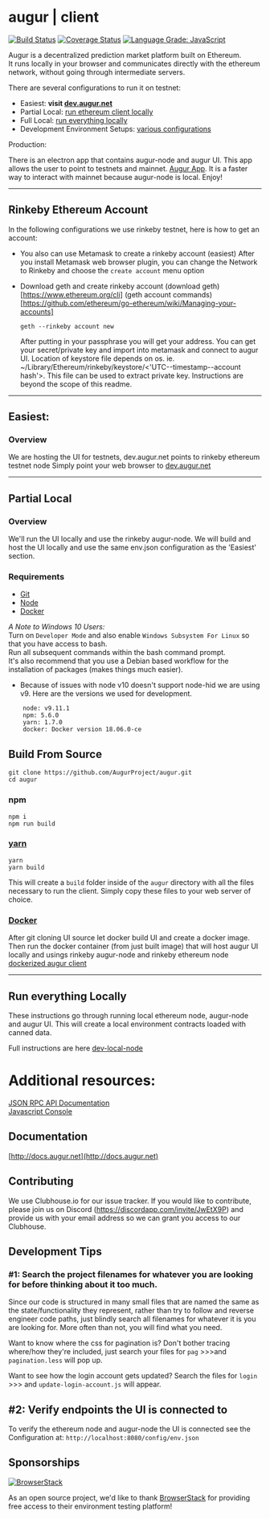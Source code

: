 # augur | client
[![Build Status](https://travis-ci.org/AugurProject/augur.svg?branch=master)](https://travis-ci.org/AugurProject/augur)
[![Coverage Status](https://coveralls.io/repos/github/AugurProject/augur/badge.svg?branch=master)](https://coveralls.io/github/AugurProject/augur?branch=master)
[![Language Grade: JavaScript](https://img.shields.io/lgtm/grade/javascript/g/AugurProject/augur-ui.svg?logo=lgtm&logoWidth=18)](https://lgtm.com/projects/g/AugurProject/augur-ui/context:javascript)

Augur is a decentralized prediction market platform built on Ethereum.  
It runs locally in your browser and communicates directly with the ethereum network, without going through intermediate servers.

There are several configurations to run it on testnet:

* Easiest: **visit [dev.augur.net](http://dev.augur.net)**  
* Partial Local: [run ethereum client locally](#partial-local-)
* Full Local: [run everything locally](#run-everything-locally-)
* Development Environment Setups: [various configurations](https://github.com/AugurProject/augur-ui/blob/master/docs/dev-local-node.md)

Production: 

There is an electron app that contains augur-node and augur UI. This app allows the user to point to testnets and mainnet. [Augur App](https://github.com/AugurProject/augur-app). It is a faster way to interact with mainnet because augur-node is local. Enjoy!
***

## Rinkeby Ethereum Account

In the following configurations we use rinkeby testnet, here is how to get an account:

* You also can use Metamask to create a rinkeby account (easiest)
  After you install Metamask web browser plugin, you can change the Network to Rinkeby and choose the `create account` menu option

* Download geth and create rinkeby account
  (download geth)[https://www.ethereum.org/cli]
  (geth account commands)[https://github.com/ethereum/go-ethereum/wiki/Managing-your-accounts]
  ```
  geth --rinkeby account new
  ```
  After putting in your passphrase you will get your address. You can get your secret/private key and import into metamask and connect to augur UI. Location of keystore file depends on os. ie. ~/Library/Ethereum/rinkeby/keystore/<'UTC--timestamp--account hash'>. This file can be used to extract private key. Instructions are beyond the scope of this readme.

***

## Easiest:

### Overview

We are hosting the UI for testnets, dev.augur.net points to rinkeby ethereum testnet node
Simply point your web browser to  [dev.augur.net](http://dev.augur.net)

***

## Partial Local <a name="eth_local"></a>

### Overview
We'll run the UI locally and use the rinkeby augur-node. We will build and host the UI locally and use the same env.json configuration as the 'Easiest' section.

### Requirements
* [Git](https://git-scm.com/)
* [Node](https://nodejs.org/)
* [Docker](https://www.docker.com/)

*A Note to Windows 10 Users:*  
Turn on `Developer Mode` and also enable `Windows Subsystem For Linux` so that you have access to bash.  
Run all subsequent commands within the bash command prompt.  
It's also recommend that you use a Debian based workflow for the installation of packages (makes things much easier).

* Because of issues with node v10 doesn't support node-hid we are using v9. Here are the versions we used for development.
```
    node: v9.11.1
    npm: 5.6.0
    yarn: 1.7.0
    docker: Docker version 18.06.0-ce
```    
## Build From Source

```
git clone https://github.com/AugurProject/augur.git
cd augur
```

### npm
```
npm i
npm run build
```

### [yarn](https://yarnpkg.com/)
```
yarn
yarn build
```

This will create a `build` folder inside of the `augur` directory with all the files necessary to run the client.
Simply copy these files to your web server of choice.


### [Docker](https://www.docker.com/)
After git cloning UI source let docker build UI and create a docker image. Then run the docker container (from just built image) that will host augur UI locally and usings rinkeby augur-node and rinkeby ethereum node
[dockerized augur client](./docs/deploy-production.md)

***

## Run everything Locally <a name="totally_local"></a>
These instructions go through running local ethereum node, augur-node and augur UI. This will create a local environment contracts loaded with canned data.

Full instructions are here [dev-local-node](https://github.com/AugurProject/augur-ui/blob/master/docs/dev-local-node.md)



# Additional resources:  
[JSON RPC API Documentation](https://github.com/ethereum/wiki/wiki/JSON-RPC)  
[Javascript Console](https://github.com/ethereum/go-ethereum/wiki/JavaScript-Console#web3)  


## Documentation

[http://docs.augur.net](http://docs.augur.net)


## Contributing

We use Clubhouse.io for our issue tracker. If you would like to contribute, please join us on Discord (https://discordapp.com/invite/JwEtX9P) and provide us with your email address so we can grant you access to our Clubhouse.


## Development Tips

### #1: Search the project filenames for whatever you are looking for before thinking about it too much.

Since our code is structured in many small files that are named the same as the state/functionality they represent, rather than try to follow and reverse engineer code paths, just blindly search all filenames for whatever it is you are looking for. More often than not, you will find what you need.

Want to know where the css for pagination is? Don't bother tracing where/how they're included, just search your files for `pag` >>>and `pagination.less` will pop up.

Want to see how the login account gets updated? Search the files for `login` >>> and `update-login-account.js` will appear.


## #2: Verify endpoints the UI is connected to

To verify the ethereum node and augur-node the UI is connected see the Configuration at:  `http://localhost:8080/config/env.json`




## Sponsorships

[![BrowserStack](/src/assets/images/browser-stack.png?raw=true "BrowserStack")](https://www.browserstack.com/)

As an open source project, we'd like to thank [BrowserStack](https://www.browserstack.com/) for providing free access to their environment testing platform!
